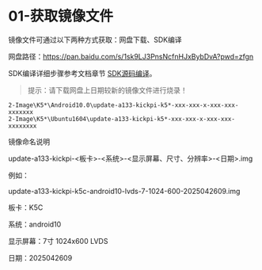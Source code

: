 # 01-获取镜像文件

镜像文件可通过以下两种方式获取：网盘下载、SDK编译

网盘路径：https://pan.baidu.com/s/1sk9LJ3PnsNcfnHJxBybDvA?pwd=zfgn

SDK编译详细步骤参考文档章节 [SDK源码编译](../04-SDK编译/)。

> 提示：请下载网盘上日期较新的镜像文件进行烧录！



``` 
2-Image\K5*\Android10.0\update-a133-kickpi-k5*-xxx-xxx-x-xxx-xxx-xxxxxxx
2-Image\K5*\Ubuntu1604\update-a133-kickpi-k5*-xxx-xxx-x-xxx-xxx-xxxxxxxx
```

镜像命名说明

update-a133-kickpi-<板卡>-<系统>-<显示屏幕、尺寸、分辨率>-<日期>.img

例如：

update-a133-kickpi-k5c-android10-lvds-7-1024-600-2025042609.img

板卡：K5C

系统：android10

显示屏幕：7寸 1024x600 LVDS

日期：2025042609

